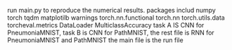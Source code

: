 run main.py to reproduce the numerical results.
packages includ numpy torch tqdm matplotilb warnings torch.nn.functional torch.nn torch.utils.data torcheval.metrics DataLoader MulticlassAccuracy
task A IS CNN for PneumoniaMNIST, task B is CNN for PathMNIST, the rest file is RNN  for PneumoniaMNIST and PathMNIST
the main file is the run file 
